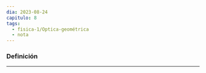 ```yaml
---
dia: 2023-08-24
capitulo: 8
tags:
  - fisica-1/Optica-geométrica
  - nota
---
```

### Definición
---
